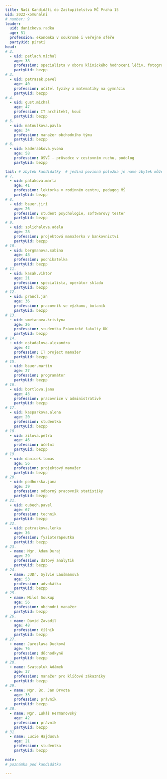 ```yaml
---
title: Naši Kandidáti do Zastupitelstva MČ Praha 15
uid: 2022-komunalni
# number: 9
leader:
  uid: danickova.radka
  age: 51
  profession: ekonomka v soukromé i veřejné sféře
  partyUid: pirati
head:
# 2.
  - uid: petlach.michal
    age: 38
    profession: specialista v oboru klinického hodnocení léčiv, fotograf
    partyUid: bezpp
# 3.
  - uid: petrasek.pavel
    age: 40
    profession: učitel fyziky a matematiky na gymnáziu
    partyUid: bezpp
# 4.
  - uid: gust.michal
    age: 47
    profession: IT architekt, kouč
    partyUid: bezpp
# 5.
  - uid: matoulkova.pavla
    age: 34
    profession: manažer obchodního týmu
    partyUid: bezpp
# 6.
  - uid: kaderabkova.yvona
    age: 58
    profession: OSVČ - průvodce v cestovním ruchu, podolog
    partyUid: bezpp   

tail: # zbytek kandidatky  # jediná povinná položka je name zbytek můžete vynechat  # věk se uvádí k poslednímu dni voleb
# 7.
  - uid: patakova.marta
    age: 41
    profession: lektorka v rodinném centru, pedagog MŠ
    partyUid: bezpp
# 8.
  - uid: bauer.jiri
    age: 26
    profession: student psychologie, softwarový tester
    partyUid: bezpp
# 9.
  - uid: splichalova.adela
    age: 28
    profession: projektová manažerka v bankovnictví
    partyUid: bezpp
# 10.
  - uid: bergmanova.sabina
    age: 48
    profession: podnikatelka
    partyUid: bezpp
# 11.
  - uid: kasak.viktor
    age: 21
    profession: specialista, operátor skladu
    partyUid: bezpp
# 12.
  - uid: prancl.jan
    age: 36
    profession: pracovník ve výzkumu, botanik
    partyUid: bezpp
# 13.
  - uid: smetanova.kristyna
    age: 26
    profession: studentka Právnické fakulty UK
    partyUid: bezpp
# 14.
  - uid: ostadalova.alexandra
    age: 42
    profession: IT project manažer
    partyUid: bezpp
# 15.
  - uid: bauer.martin
    age: 27
    profession: programátor
    partyUid: bezpp
# 16.
  - uid: bortlova.jana
    age: 43
    profession: pracovnice v administrativě
    partyUid: bezpp
# 17.
  - uid: kasparkova.alena
    age: 20
    profession: studentka
    partyUid: bezpp
# 18.
  - uid: zilova.petra
    age: 46
    profession: účetní
    partyUid: bezpp
# 19.
  - uid: danicek.tomas
    age: 56
    profession: projektový manažer
    partyUid: bezpp
# 20.
  - uid: podhorska.jana
    age: 39
    profession: odborný pracovník statistiky
    partyUid: bezpp
# 21.
  - uid: oubech.pavel
    age: 67
    profession: technik
    partyUid: bezpp
# 22.
  - uid: petraskova.lenka
    age: 36
    profession: fyzioterapeutka
    partyUid: bezpp
# 23.
  - name: Mgr. Adam Duraj
    age: 29
    profession: datový analytik
    partyUid: bezpp
# 24.
  - name: JUDr. Sylvie Laušmanová
    age: 53
    profession: advokátka
    partyUid: bezpp
# 25.
  - name: Miloš Soukup
    age: 56
    profession: obchodní manažer
    partyUid: bezpp
# 26.
  - name: David Zavadil
    age: 48
    profession: číšník
    partyUid: bezpp
# 27.
  - name: Jaroslava Ducková
    age: 76
    profession: důchodkyně
    partyUid: bezpp
# 28.
  - name: Svatopluk Adámek
    age: 37
    profession: manažer pro klíčové zákazníky
    partyUid: bezpp
# 29.
  - name: Mgr. Bc. Jan Drvota
    age: 33
    profession: právník
    partyUid: bezpp
# 30.
  - name: Mgr. Lukáš Hermanovský
    age: 42
    profession: právník
    partyUid: bezpp
# 31.
  - name: Lucie Hajduová
    age: 21
    profession: studentka
    partyUid: bezpp
    
note: 
# poznámka pod kandidátku

---
```

